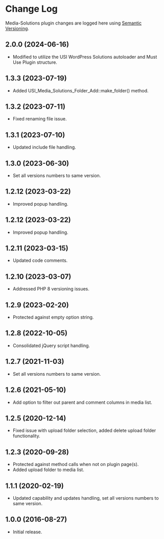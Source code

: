 # Change Log #

Media-Solutions plugin changes are logged here using <a href="http://semver.org/">Semantic Versioning</a>.

## 2.0.0 (2024-06-16) ##
* Modified to utilize the USI WordPress Solutions autoloader and Must Use Plugin structure.

## 1.3.3 (2023-07-19) ##
* Added USI_Media_Solutions_Folder_Add::make_folder() method.

## 1.3.2 (2023-07-11) ##
* Fixed renaming file issue.

## 1.3.1 (2023-07-10) ##
* Updated include file handling.

## 1.3.0 (2023-06-30) ##
* Set all versions numbers to same version.

## 1.2.12 (2023-03-22) ##
* Improved popup handling.

## 1.2.12 (2023-03-22) ##
* Improved popup handling.

## 1.2.11 (2023-03-15) ##
* Updated code comments.

## 1.2.10 (2023-03-07) ##
* Addressed PHP 8 versioning issues.

## 1.2.9 (2023-02-20) ##
* Protected against empty option string.

## 1.2.8 (2022-10-05) ##
* Consolidated jQuery script handling.

## 1.2.7 (2021-11-03) ##
* Set all versions numbers to same version.

##  1.2.6 (2021-05-10) ##
* Add option to filter out parent and comment columns in media list.

##  1.2.5 (2020-12-14) ##
* Fixed issue with upload folder selection, added delete upload folder functionality.

##  1.2.3 (2020-09-28) ##
* Protected against method calls when not on plugin page(s).
* Added upload folder to media list.

##  1.1.1 (2020-02-19) ##
* Updated capability and updates handling, set all versions numbers to same version.

##  1.0.0 (2016-08-27) ##
* Initial release.

